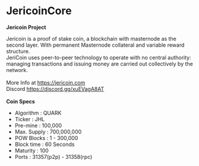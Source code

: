 # JericoinCore
<strong>Jericoin Project</strong>

Jericoin is a proof of stake coin, a blockchain with masternode as the second layer. With permanent Masternode collateral and variable reward structure.
<br>JeriCoin uses peer-to-peer technology to operate with no central authority: managing transactions and issuing money are carried out collectively by the network.<br>
<br>More Info at https://jericoin.com<br>
Discord https://discord.gg/xuEVagA8AT
<br><br><strong> Coin Specs </strong>

<ul>
  <li>Algorithm : QUARK</li>
  <li>Ticker : JHL
  <li>Pre-mine : 100,000</li>
  <li>Max. Supply : 700,000,000</li>
  <li>POW Blocks : 1 - 300,000</li>
  <li>Block time : 60 Seconds</li>
  <li>Maturity : 100</li>
  <li>Ports : 31357(p2p) - 31358(rpc)</li>
 </ul>
  
